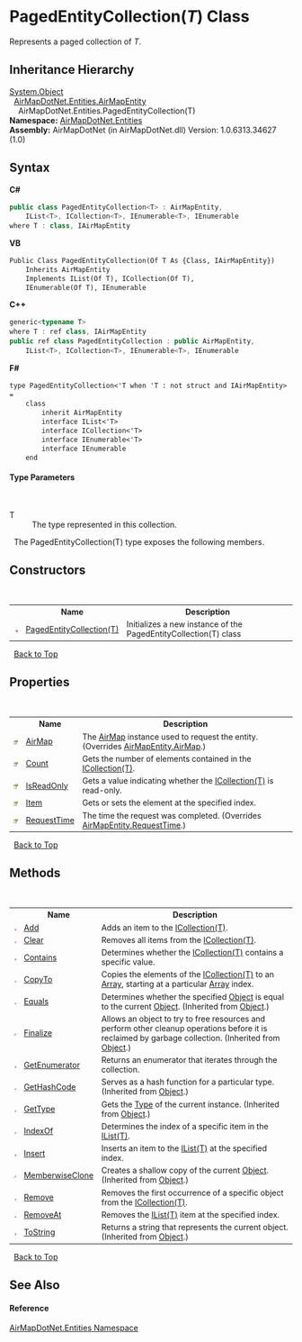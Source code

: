 # PagedEntityCollection(*T*) Class
 

Represents a paged collection of *T*.


## Inheritance Hierarchy
<a href="http://msdn2.microsoft.com/en-us/library/e5kfa45b" target="_blank">System.Object</a><br />&nbsp;&nbsp;<a href="T_AirMapDotNet_Entities_AirMapEntity">AirMapDotNet.Entities.AirMapEntity</a><br />&nbsp;&nbsp;&nbsp;&nbsp;AirMapDotNet.Entities.PagedEntityCollection(T)<br />
**Namespace:**&nbsp;<a href="N_AirMapDotNet_Entities">AirMapDotNet.Entities</a><br />**Assembly:**&nbsp;AirMapDotNet (in AirMapDotNet.dll) Version: 1.0.6313.34627 (1.0)

## Syntax

**C#**<br />
``` C#
public class PagedEntityCollection<T> : AirMapEntity, 
	IList<T>, ICollection<T>, IEnumerable<T>, IEnumerable
where T : class, IAirMapEntity

```

**VB**<br />
``` VB
Public Class PagedEntityCollection(Of T As {Class, IAirMapEntity})
	Inherits AirMapEntity
	Implements IList(Of T), ICollection(Of T), 
	IEnumerable(Of T), IEnumerable
```

**C++**<br />
``` C++
generic<typename T>
where T : ref class, IAirMapEntity
public ref class PagedEntityCollection : public AirMapEntity, 
	IList<T>, ICollection<T>, IEnumerable<T>, IEnumerable
```

**F#**<br />
``` F#
type PagedEntityCollection<'T when 'T : not struct and IAirMapEntity> =  
    class
        inherit AirMapEntity
        interface IList<'T>
        interface ICollection<'T>
        interface IEnumerable<'T>
        interface IEnumerable
    end
```


#### Type Parameters
&nbsp;<dl><dt>T</dt><dd>The type represented in this collection.</dd></dl>&nbsp;
The PagedEntityCollection(T) type exposes the following members.


## Constructors
&nbsp;<table><tr><th></th><th>Name</th><th>Description</th></tr><tr><td>![Public method](media/pubmethod.gif "Public method")</td><td><a href="M_AirMapDotNet_Entities_PagedEntityCollection_1__ctor">PagedEntityCollection(T)</a></td><td>
Initializes a new instance of the PagedEntityCollection(T) class</td></tr></table>&nbsp;
<a href="#pagedentitycollection(*t*)-class">Back to Top</a>

## Properties
&nbsp;<table><tr><th></th><th>Name</th><th>Description</th></tr><tr><td>![Public property](media/pubproperty.gif "Public property")</td><td><a href="P_AirMapDotNet_Entities_PagedEntityCollection_1_AirMap">AirMap</a></td><td>
The <a href="P_AirMapDotNet_Entities_IAirMapEntity_AirMap">AirMap</a> instance used to request the entity.
 (Overrides <a href="P_AirMapDotNet_Entities_AirMapEntity_AirMap">AirMapEntity.AirMap</a>.)</td></tr><tr><td>![Public property](media/pubproperty.gif "Public property")</td><td><a href="P_AirMapDotNet_Entities_PagedEntityCollection_1_Count">Count</a></td><td>
Gets the number of elements contained in the <a href="http://msdn2.microsoft.com/en-us/library/92t2ye13" target="_blank">ICollection(T)</a>.</td></tr><tr><td>![Public property](media/pubproperty.gif "Public property")</td><td><a href="P_AirMapDotNet_Entities_PagedEntityCollection_1_IsReadOnly">IsReadOnly</a></td><td>
Gets a value indicating whether the <a href="http://msdn2.microsoft.com/en-us/library/92t2ye13" target="_blank">ICollection(T)</a> is read-only.</td></tr><tr><td>![Public property](media/pubproperty.gif "Public property")</td><td><a href="P_AirMapDotNet_Entities_PagedEntityCollection_1_Item">Item</a></td><td>
Gets or sets the element at the specified index.</td></tr><tr><td>![Public property](media/pubproperty.gif "Public property")</td><td><a href="P_AirMapDotNet_Entities_PagedEntityCollection_1_RequestTime">RequestTime</a></td><td>
The time the request was completed.
 (Overrides <a href="P_AirMapDotNet_Entities_AirMapEntity_RequestTime">AirMapEntity.RequestTime</a>.)</td></tr></table>&nbsp;
<a href="#pagedentitycollection(*t*)-class">Back to Top</a>

## Methods
&nbsp;<table><tr><th></th><th>Name</th><th>Description</th></tr><tr><td>![Public method](media/pubmethod.gif "Public method")</td><td><a href="M_AirMapDotNet_Entities_PagedEntityCollection_1_Add">Add</a></td><td>
Adds an item to the <a href="http://msdn2.microsoft.com/en-us/library/92t2ye13" target="_blank">ICollection(T)</a>.</td></tr><tr><td>![Public method](media/pubmethod.gif "Public method")</td><td><a href="M_AirMapDotNet_Entities_PagedEntityCollection_1_Clear">Clear</a></td><td>
Removes all items from the <a href="http://msdn2.microsoft.com/en-us/library/92t2ye13" target="_blank">ICollection(T)</a>.</td></tr><tr><td>![Public method](media/pubmethod.gif "Public method")</td><td><a href="M_AirMapDotNet_Entities_PagedEntityCollection_1_Contains">Contains</a></td><td>
Determines whether the <a href="http://msdn2.microsoft.com/en-us/library/92t2ye13" target="_blank">ICollection(T)</a> contains a specific value.</td></tr><tr><td>![Public method](media/pubmethod.gif "Public method")</td><td><a href="M_AirMapDotNet_Entities_PagedEntityCollection_1_CopyTo">CopyTo</a></td><td>
Copies the elements of the <a href="http://msdn2.microsoft.com/en-us/library/92t2ye13" target="_blank">ICollection(T)</a> to an <a href="http://msdn2.microsoft.com/en-us/library/czz5hkty" target="_blank">Array</a>, starting at a particular <a href="http://msdn2.microsoft.com/en-us/library/czz5hkty" target="_blank">Array</a> index.</td></tr><tr><td>![Public method](media/pubmethod.gif "Public method")</td><td><a href="http://msdn2.microsoft.com/en-us/library/bsc2ak47" target="_blank">Equals</a></td><td>
Determines whether the specified <a href="http://msdn2.microsoft.com/en-us/library/e5kfa45b" target="_blank">Object</a> is equal to the current <a href="http://msdn2.microsoft.com/en-us/library/e5kfa45b" target="_blank">Object</a>.
 (Inherited from <a href="http://msdn2.microsoft.com/en-us/library/e5kfa45b" target="_blank">Object</a>.)</td></tr><tr><td>![Protected method](media/protmethod.gif "Protected method")</td><td><a href="http://msdn2.microsoft.com/en-us/library/4k87zsw7" target="_blank">Finalize</a></td><td>
Allows an object to try to free resources and perform other cleanup operations before it is reclaimed by garbage collection.
 (Inherited from <a href="http://msdn2.microsoft.com/en-us/library/e5kfa45b" target="_blank">Object</a>.)</td></tr><tr><td>![Public method](media/pubmethod.gif "Public method")</td><td><a href="M_AirMapDotNet_Entities_PagedEntityCollection_1_GetEnumerator">GetEnumerator</a></td><td>
Returns an enumerator that iterates through the collection.</td></tr><tr><td>![Public method](media/pubmethod.gif "Public method")</td><td><a href="http://msdn2.microsoft.com/en-us/library/zdee4b3y" target="_blank">GetHashCode</a></td><td>
Serves as a hash function for a particular type.
 (Inherited from <a href="http://msdn2.microsoft.com/en-us/library/e5kfa45b" target="_blank">Object</a>.)</td></tr><tr><td>![Public method](media/pubmethod.gif "Public method")</td><td><a href="http://msdn2.microsoft.com/en-us/library/dfwy45w9" target="_blank">GetType</a></td><td>
Gets the <a href="http://msdn2.microsoft.com/en-us/library/42892f65" target="_blank">Type</a> of the current instance.
 (Inherited from <a href="http://msdn2.microsoft.com/en-us/library/e5kfa45b" target="_blank">Object</a>.)</td></tr><tr><td>![Public method](media/pubmethod.gif "Public method")</td><td><a href="M_AirMapDotNet_Entities_PagedEntityCollection_1_IndexOf">IndexOf</a></td><td>
Determines the index of a specific item in the <a href="http://msdn2.microsoft.com/en-us/library/5y536ey6" target="_blank">IList(T)</a>.</td></tr><tr><td>![Public method](media/pubmethod.gif "Public method")</td><td><a href="M_AirMapDotNet_Entities_PagedEntityCollection_1_Insert">Insert</a></td><td>
Inserts an item to the <a href="http://msdn2.microsoft.com/en-us/library/5y536ey6" target="_blank">IList(T)</a> at the specified index.</td></tr><tr><td>![Protected method](media/protmethod.gif "Protected method")</td><td><a href="http://msdn2.microsoft.com/en-us/library/57ctke0a" target="_blank">MemberwiseClone</a></td><td>
Creates a shallow copy of the current <a href="http://msdn2.microsoft.com/en-us/library/e5kfa45b" target="_blank">Object</a>.
 (Inherited from <a href="http://msdn2.microsoft.com/en-us/library/e5kfa45b" target="_blank">Object</a>.)</td></tr><tr><td>![Public method](media/pubmethod.gif "Public method")</td><td><a href="M_AirMapDotNet_Entities_PagedEntityCollection_1_Remove">Remove</a></td><td>
Removes the first occurrence of a specific object from the <a href="http://msdn2.microsoft.com/en-us/library/92t2ye13" target="_blank">ICollection(T)</a>.</td></tr><tr><td>![Public method](media/pubmethod.gif "Public method")</td><td><a href="M_AirMapDotNet_Entities_PagedEntityCollection_1_RemoveAt">RemoveAt</a></td><td>
Removes the <a href="http://msdn2.microsoft.com/en-us/library/5y536ey6" target="_blank">IList(T)</a> item at the specified index.</td></tr><tr><td>![Public method](media/pubmethod.gif "Public method")</td><td><a href="http://msdn2.microsoft.com/en-us/library/7bxwbwt2" target="_blank">ToString</a></td><td>
Returns a string that represents the current object.
 (Inherited from <a href="http://msdn2.microsoft.com/en-us/library/e5kfa45b" target="_blank">Object</a>.)</td></tr></table>&nbsp;
<a href="#pagedentitycollection(*t*)-class">Back to Top</a>

## See Also


#### Reference
<a href="N_AirMapDotNet_Entities">AirMapDotNet.Entities Namespace</a><br />